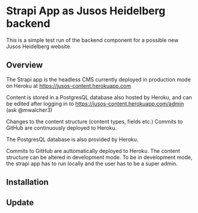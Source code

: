 # Strapi App as Jusos Heidelberg backend

This is a simple test run of the backend component for a possible new Jusos Heidelberg website. 
## Overview

The Strapi app is the headless CMS currently deployed in production mode on Heroku at
https://jusos-content.herokuapp.com

Content is stored in a PostgresQL database also hosted by Heroku, and can be edited after logging in to
https://jusos-content.herokuapp.com/admin
(ask @mwalcher3)

Changes to the content structure (content types, fields etc.) 
Commits to GitHub are continuously deployed to Heroku.

The PostgresQL database is also provided by Heroku.





Commits to GitHub are auttomatically deployed to Heroku. The content structure can be altered in development mode. To be in development mode, the strapi app has to run locally and the user has to be a super admin. 

## Installation

## Update

